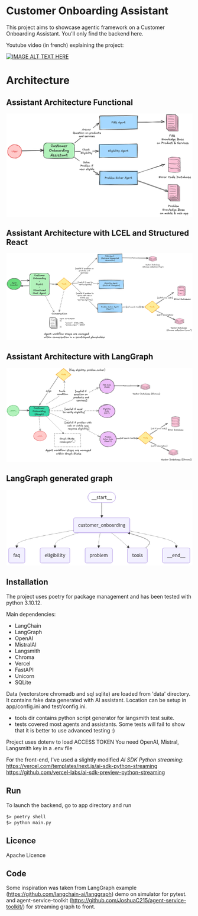 # Customer Onboarding Assistant
This project aims to showcase agentic framework on a Customer Onboarding Assistant.
You'll only find the backend here.

Youtube video (in french) explaining the project:

[![IMAGE ALT TEXT HERE](http://img.youtube.com/vi/_rctwY6sVFM/0.jpg)](http://www.youtube.com/watch?v=_rctwY6sVFM)

# Architecture

## Assistant Architecture Functional
![image](res/Schema_Fonctionnel.png)

## Assistant Architecture with LCEL and Structured React
![image](res/Schema_LCEL-React.png)

## Assistant Architecture with LangGraph
![image](res/Schema_LangGraph.png)

## LangGraph generated graph
![image](res/state_graph.png)

## Installation
The project uses poetry for package management and has been tested with python 3.10.12. 

Main dependencies: 
- LangChain
- LangGraph
- OpenAI
- MistralAI
- Langsmith
- Chroma
- Vercel
- FastAPI
- Unicorn
- SQLite

Data (vectorstore chromadb and sql sqlite) are loaded from 'data' directory. It contains fake data generated with AI assistant.
Location can be setup in app/config.ini and test/config.ini. 


- tools dir contains python script generator for langsmith test suite.
- tests covered most agents and assistants. Some tests will fail to show that it is better to use advanced testing :)

Project uses dotenv to load ACCESS TOKEN
You need OpenAI, Mistral, Langsmith key in a .env file

For the front-end, I've used a slightly modified *AI SDK Python streaming*:
https://vercel.com/templates/next.js/ai-sdk-python-streaming
https://github.com/vercel-labs/ai-sdk-preview-python-streaming

## Run

To launch the backend, go to app directory and run
```
$> poetry shell
$> python main.py
```

## Licence
Apache Licence

## Code
Some inspiration was taken from LangGraph example (https://github.com/langchain-ai/langgraph) demo on simulator for pytest.
and agent-service-toolkit (https://github.com/JoshuaC215/agent-service-toolkit/) for streaming graph to front.
